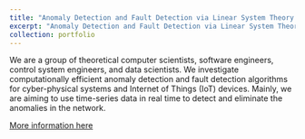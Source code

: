 ```yaml
---
title: "Anomaly Detection and Fault Detection via Linear System Theory – Research Group X∞"
excerpt: "Anomaly Detection and Fault Detection via Linear System Theory.<br/><img src='/images/procedure1D3.png'>"
collection: portfolio
---
```


We are a group of theoretical computer scientists, software engineers, control system engineers, and data scientists. We investigate computationally efficient anomaly detection and fault detection algorithms for cyber-physical systems and Internet of Things (IoT) devices. Mainly, we are aiming to use time-series data in real time to detect and eliminate the anomalies in the network.

[More information here](https://omnibox.github.io/xinfinity/index.html)

